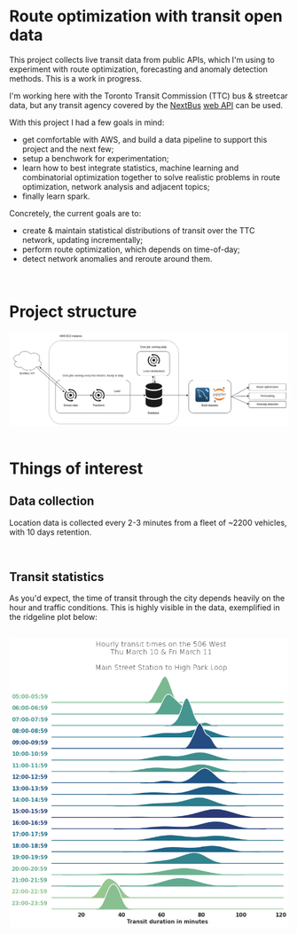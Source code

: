 # Route optimization with transit open data

This project collects live transit data from public APIs, which I'm using to experiment with route optimization, forecasting and anomaly detection methods. This is a work in progress. 

I'm working here with the Toronto Transit Commission (TTC) bus & streetcar data, but any transit agency covered by the [NextBus](https://en.wikipedia.org/wiki/NextBus) [web API](https://retro.umoiq.com/xmlFeedDocs/NextBusXMLFeed.pdf) can be used. 

With this project I had a few goals in mind:
- get comfortable with AWS, and build a data pipeline to support this project and the next few;
- setup a benchwork for experimentation;
- learn how to best integrate statistics, machine learning and combinatorial optimization together to solve realistic problems in route optimization, network analysis and adjacent topics;
- finally learn spark. 


Concretely, the current goals are to:
- create & maintain statistical distributions of transit over the TTC network, updating incrementally;
- perform route optimization, which depends on time-of-day; 
- detect network anomalies and reroute around them. 

&nbsp;


# Project structure 
![Project architecture](./img/project_architecture.png) 
&nbsp;

# Things of interest
## Data collection
Location data is collected every 2-3 minutes from a fleet of ~2200 vehicles, with 10 days retention. 

&nbsp;


##  Transit statistics
As you'd expect, the time of transit through the city depends heavily on the hour and traffic conditions. This is highly visible in the data, exemplified in the ridgeline plot below: 

&nbsp;
![Transit times on the 506West](./img/transit_times_506West.png)






